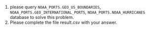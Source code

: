 1. please query `NOAA_PORTS.GEO_US_BOUNDARIES`, `NOAA_PORTS.GEO_INTERNATIONAL_PORTS`, `NOAA_PORTS.NOAA_HURRICANES` database to solve this problem.
2. Please complete the file result.csv with your answer.